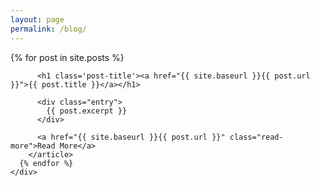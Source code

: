 ```yaml
---
layout: page
permalink: /blog/
---
```

<div>
	<div class="posts">
	  {% for post in site.posts %}
	    <article class="post">

	      <h1 class='post-title'><a href="{{ site.baseurl }}{{ post.url }}">{{ post.title }}</a></h1>

	      <div class="entry">
	        {{ post.excerpt }}
	      </div>

	      <a href="{{ site.baseurl }}{{ post.url }}" class="read-more">Read More</a>
	    </article>
	  {% endfor %}
	</div>
</div>